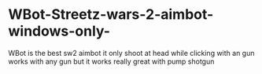 # WBot-Streetz-wars-2-aimbot-windows-only-
WBot is the best sw2 aimbot it only shoot at head while clicking with an gun works with any gun but it works really great with pump shotgun
